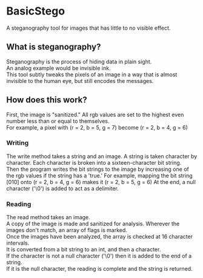 #  BasicStego
A steganography tool for images that has little to no visible effect. <br>
##  What is steganography?
Steganography is the process of hiding data in plain sight. <br>
An analog example would be invisible ink. <br>
This tool subtly tweaks the pixels of an image in a way that is almost invisible to the human eye, but still encodes the messages.
##  How does this work?
First, the image is "sanitized." All rgb values are set to the highest even number less than or equal to themselves. <br>
For example, a pixel with (r = 2, b = 5, g = 7) become (r = 2, b = 4, g = 6)
###  Writing
The write method takes a string and an image.
A string is taken character by character. Each character is broken into a sixteen-character bit string. <br>
Then the program writes the bit strings to the image by increasing one of the rgb values if the string has a 'true.'
For example, mapping the bit string [010] onto (r = 2, b = 4, g = 6) makes it (r = 2, b = 5, g = 6)
At the end, a null character ('\0') is added to act as a delimiter.
###  Reading
The read method takes an image. <br>
A copy of the image is made and sanitized for analysis. Wherever the images don't match, an array of flags is marked. <br>
Once the images have been analyzed, the array is checked at 16 character intervals. <br>
It is converted from a bit string to an int, and then a character. <br>
If the character is not a null character ('\0') then it is added to the end of a string. <br>
If it is the null character, the reading is complete and the string is returned.
